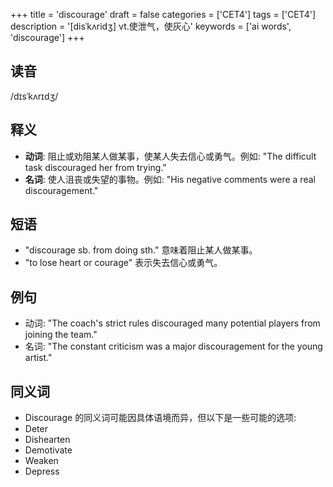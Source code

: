 +++
title = 'discourage'
draft = false
categories = ['CET4']
tags = ['CET4']
description = '[disˈkʌridʒ] vt.使泄气，使灰心'
keywords = ['ai words', 'discourage']
+++

## 读音
/dɪsˈkʌrɪdʒ/

## 释义
- **动词**: 阻止或劝阻某人做某事，使某人失去信心或勇气。例如: "The difficult task discouraged her from trying."
- **名词**: 使人沮丧或失望的事物。例如: "His negative comments were a real discouragement."

## 短语
- "discourage sb. from doing sth." 意味着阻止某人做某事。
- "to lose heart or courage" 表示失去信心或勇气。

## 例句
- 动词: "The coach's strict rules discouraged many potential players from joining the team."
- 名词: "The constant criticism was a major discouragement for the young artist."

## 同义词
- Discourage 的同义词可能因具体语境而异，但以下是一些可能的选项:
- Deter
- Dishearten
- Demotivate
- Weaken
- Depress
